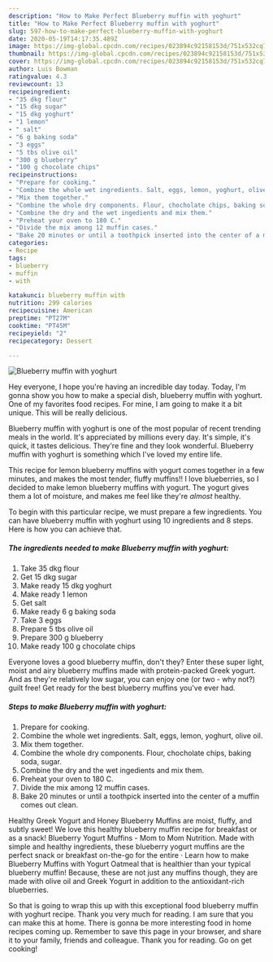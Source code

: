 ```yaml
---
description: "How to Make Perfect Blueberry muffin with yoghurt"
title: "How to Make Perfect Blueberry muffin with yoghurt"
slug: 597-how-to-make-perfect-blueberry-muffin-with-yoghurt
date: 2020-05-19T14:17:35.489Z
image: https://img-global.cpcdn.com/recipes/023894c92158153d/751x532cq70/blueberry-muffin-with-yoghurt-recipe-main-photo.jpg
thumbnail: https://img-global.cpcdn.com/recipes/023894c92158153d/751x532cq70/blueberry-muffin-with-yoghurt-recipe-main-photo.jpg
cover: https://img-global.cpcdn.com/recipes/023894c92158153d/751x532cq70/blueberry-muffin-with-yoghurt-recipe-main-photo.jpg
author: Luis Bowman
ratingvalue: 4.3
reviewcount: 13
recipeingredient:
- "35 dkg flour"
- "15 dkg sugar"
- "15 dkg yoghurt"
- "1 lemon"
- " salt"
- "6 g baking soda"
- "3 eggs"
- "5 tbs olive oil"
- "300 g blueberry"
- "100 g chocolate chips"
recipeinstructions:
- "Prepare for cooking."
- "Combine the whole wet ingredients. Salt, eggs, lemon, yoghurt, olive oil."
- "Mix them together."
- "Combine the whole dry components. Flour, chocholate chips, baking soda, sugar."
- "Combine the dry and the wet ingedients and mix them."
- "Preheat your oven to 180 C."
- "Divide the mix among 12 muffin cases."
- "Bake 20 minutes or until a toothpick inserted into the center of a muffin comes out clean."
categories:
- Recipe
tags:
- blueberry
- muffin
- with

katakunci: blueberry muffin with 
nutrition: 299 calories
recipecuisine: American
preptime: "PT27M"
cooktime: "PT45M"
recipeyield: "2"
recipecategory: Dessert

---
```



![Blueberry muffin with yoghurt](https://img-global.cpcdn.com/recipes/023894c92158153d/751x532cq70/blueberry-muffin-with-yoghurt-recipe-main-photo.jpg)

Hey everyone, I hope you're having an incredible day today. Today, I'm gonna show you how to make a special dish, blueberry muffin with yoghurt. One of my favorites food recipes. For mine, I am going to make it a bit unique. This will be really delicious.

Blueberry muffin with yoghurt is one of the most popular of recent trending meals in the world. It's appreciated by millions every day. It's simple, it's quick, it tastes delicious. They're fine and they look wonderful. Blueberry muffin with yoghurt is something which I've loved my entire life.

This recipe for lemon blueberry muffins with yogurt comes together in a few minutes, and makes the most tender, fluffy muffins!! I love blueberries, so I decided to make lemon blueberry muffins with yogurt. The yogurt gives them a lot of moisture, and makes me feel like they&#39;re *almost* healthy.


To begin with this particular recipe, we must prepare a few ingredients. You can have blueberry muffin with yoghurt using 10 ingredients and 8 steps. Here is how you can achieve that.

<!--inarticleads1-->

##### The ingredients needed to make Blueberry muffin with yoghurt:

1. Take 35 dkg flour
1. Get 15 dkg sugar
1. Make ready 15 dkg yoghurt
1. Make ready 1 lemon
1. Get  salt
1. Make ready 6 g baking soda
1. Take 3 eggs
1. Prepare 5 tbs olive oil
1. Prepare 300 g blueberry
1. Make ready 100 g chocolate chips


Everyone loves a good blueberry muffin, don&#39;t they? Enter these super light, moist and airy blueberry muffins made with protein-packed Greek yogurt. And as they&#39;re relatively low sugar, you can enjoy one (or two - why not?) guilt free! Get ready for the best blueberry muffins you&#39;ve ever had. 

<!--inarticleads2-->

##### Steps to make Blueberry muffin with yoghurt:

1. Prepare for cooking.
1. Combine the whole wet ingredients. Salt, eggs, lemon, yoghurt, olive oil.
1. Mix them together.
1. Combine the whole dry components. Flour, chocholate chips, baking soda, sugar.
1. Combine the dry and the wet ingedients and mix them.
1. Preheat your oven to 180 C.
1. Divide the mix among 12 muffin cases.
1. Bake 20 minutes or until a toothpick inserted into the center of a muffin comes out clean.


Healthy Greek Yogurt and Honey Blueberry Muffins are moist, fluffy, and subtly sweet! We love this healthy blueberry muffin recipe for breakfast or as a snack! Blueberry Yogurt Muffins - Mom to Mom Nutrition. Made with simple and healthy ingredients, these blueberry yogurt muffins are the perfect snack or breakfast on-the-go for the entire · Learn how to make Blueberry Muffins with Yogurt Oatmeal that is healthier than your typical blueberry muffin! Because, these are not just any muffins though, they are made with olive oil and Greek Yogurt in addition to the antioxidant-rich blueberries. 

So that is going to wrap this up with this exceptional food blueberry muffin with yoghurt recipe. Thank you very much for reading. I am sure that you can make this at home. There is gonna be more interesting food in home recipes coming up. Remember to save this page in your browser, and share it to your family, friends and colleague. Thank you for reading. Go on get cooking!
